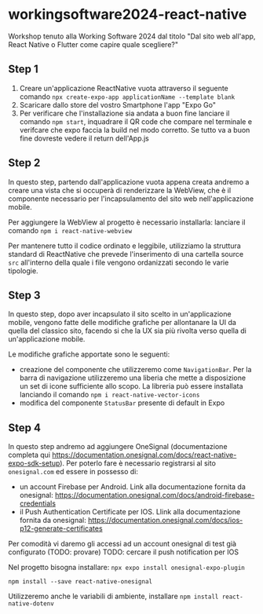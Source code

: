 # workingsoftware2024-react-native
Workshop tenuto alla Working Software 2024 dal titolo "Dal sito web all'app, React Native o Flutter come capire quale scegliere?"

## Step 1
1. Creare un'applicazione ReactNative vuota attraverso il seguente comando `npx create-expo-app applicationName --template blank`
2. Scaricare dallo store del vostro Smartphone l'app "Expo Go"
3. Per verificare che l'installazione sia andata a buon fine lanciare il comando `npm start`, inquadrare il QR code che compare nel terminale e verifcare che expo faccia la build nel modo corretto. Se tutto va a buon fine dovreste vedere il return dell'App.js

## Step 2
In questo step, partendo dall'applicazione vuota appena creata andremo a creare una vista che si occuperà di renderizzare la WebView, che è il componente necessario per l'incapsulamento del sito web nell'applicazione mobile.

Per aggiungere la WebView al progetto è necessario installarla: lanciare il comando `npm i react-native-webview`

Per mantenere tutto il codice ordinato e leggibile, utilizziamo la struttura standard di ReactNative che prevede l'inserimento di una cartella source `src` all'interno della quale i file vengono ordanizzati secondo le varie tipologie.

## Step 3
In questo step, dopo aver incapsulato il sito scelto in un'applicazione mobile, vengono fatte delle modifiche grafiche per allontanare la UI da quella del classico sito, facendo si che la UX sia più rivolta verso quella di un'applicazione mobile.

Le modifiche grafiche apportate sono le seguenti:
- creazione del componente che utilizzeremo come `NavigationBar`. Per la barra di navigazione utilizzeremo una liberia che mette a disposizione un set di icone sufficiente allo scopo. La libreria può essere installata lanciando il comando `npm i react-native-vector-icons`
- modifica del componente `StatusBar` presente di default in Expo

## Step 4 
In questo step andremo ad aggiungere OneSignal (documentazione completa qui https://documentation.onesignal.com/docs/react-native-expo-sdk-setup). Per poterlo fare è necessario registrarsi al sito `onesignal.com` ed essere in possesso di:
- un account Firebase per Android. Link alla documentazione fornita da onesignal: https://documentation.onesignal.com/docs/android-firebase-credentials
- il Push Authentication Certificate per IOS. Llink alla documentazione fornita da onesignal: https://documentation.onesignal.com/docs/ios-p12-generate-certificates

Per comodità vi daremo gli accessi ad un account onesignal di test già configurato (TODO: provare)
TODO: cercare il push notification per IOS

Nel progetto bisogna installare:
`npx expo install onesignal-expo-plugin`

`npm install --save react-native-onesignal`

Utilizzeremo anche le variabili di ambiente, installare `npm install react-native-dotenv`